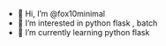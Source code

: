 - 👋 Hi, I’m @fox10minimal
- 👀 I’m interested in python flask , batch
- 🌱 I’m currently learning python flask

<!---
fox10minimal/fox10minimal is a ✨ special ✨ repository because its `README.md` (this file) appears on your GitHub profile.
You can click the Preview link to take a look at your changes.
--->
